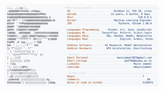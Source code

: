 <picture>
  <source srcset="https://raw.githubusercontent.com/mmazinjameel/mmazinjameel/main/dark_mode.svg?v=1747174224" media="(prefers-color-scheme: dark)">
  <img src="https://raw.githubusercontent.com/mmazinjameel/mmazinjameel/main/light_mode.svg?v=1747174224">
</picture>
